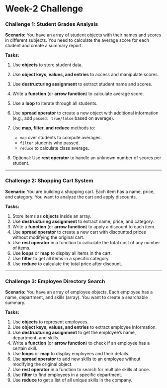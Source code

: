 # Week-2 Challenge
### **Challenge 1: Student Grades Analysis**

**Scenario:** You have an array of student objects with their names and scores in different subjects. You need to calculate the average score for each student and create a summary report.

**Tasks:**

1. Use **objects** to store student data.
2. Use **object keys, values, and entries** to access and manipulate scores.
3. Use **destructuring assignment** to extract student name and scores.
4. Write a **function** (or **arrow function**) to calculate average score.
5. Use a **loop** to iterate through all students.
6. Use **spread operator** to create a new object with additional information (e.g., add `passed: true/false` based on average).
7. Use **map, filter, and reduce** methods to:

   * `map` over students to compute averages.
   * `filter` students who passed.
   * `reduce` to calculate class average.
8. Optional: Use **rest operator** to handle an unknown number of scores per student.

---

### **Challenge 2: Shopping Cart System**

**Scenario:** You are building a shopping cart. Each item has a name, price, and category. You want to analyze the cart and apply discounts.

**Tasks:**

1. Store items as **objects** inside an array.
2. Use **destructuring assignment** to extract name, price, and category.
3. Write a **function** (or **arrow function**) to apply a discount to each item.
4. Use **spread operator** to create a new cart with discounted prices without modifying the original cart.
5. Use **rest operator** in a function to calculate the total cost of any number of items.
6. Use **loops** or **map** to display all items in the cart.
7. Use **filter** to get all items in a specific category.
8. Use **reduce** to calculate the total price after discount.

---

### **Challenge 3: Employee Directory Search**

**Scenario:** You have an array of employee objects. Each employee has a name, department, and skills (array). You want to create a searchable summary.

**Tasks:**

1. Use **objects** to represent employees.
2. Use **object keys, values, and entries** to extract employee information.
3. Use **destructuring assignment** to get the employee’s name, department, and skills.
4. Write a **function** (or **arrow function**) to check if an employee has a certain skill.
5. Use **loops** or **map** to display employees and their details.
6. Use **spread operator** to add new skills to an employee without modifying the original object.
7. Use **rest operator** in a function to search for multiple skills at once.
8. Use **filter** to find employees in a specific department.
9. Use **reduce** to get a list of all unique skills in the company.

